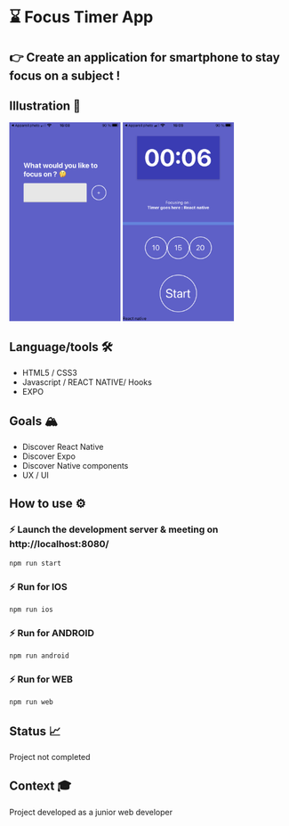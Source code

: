 #  :hourglass: Focus Timer App

## 👉 Create an application for smartphone to stay focus on a subject !

## Illustration 📸
<img src="./screenshot.png" width="200">  <img src="./screenshot1.png" width="200">

## Language/tools 🛠
- HTML5 / CSS3
- Javascript / REACT NATIVE/ Hooks
- EXPO
  

## Goals 🏔
- Discover React Native
- Discover Expo
- Discover Native components
- UX / UI

## How to use ⚙️

### ⚡️ Launch the development server & meeting on http://localhost:8080/
``` javascript
npm run start
```

### ⚡️ Run for IOS
``` javascript
npm run ios
```
### ⚡️  Run for ANDROID
``` javascript
npm run android
```
### ⚡️  Run for WEB
``` javascript
npm run web
```

## Status 📈
Project not completed

## Context 🎓
Project developed as a junior web developer

